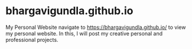 # bhargavigundla.github.io
My Personal Website
navigate to https://bhargavigundla.github.io/ to view my personal website. In this, I will post my creative personal and professional projects.
